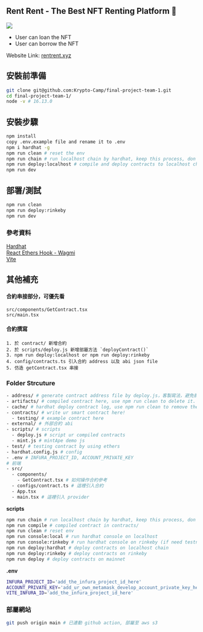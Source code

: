 ## Rent Rent - The Best NFT Renting Platform 🚀
![](https://i.imgur.com/f3w5PlS.png)

- User can loan the NFT
- User can borrow the NFT

Website Link: [rentrent.xyz](https://rentrent.xyz/)


## 安裝前準備
```bash
git clone git@github.com:Krypto-Camp/final-project-team-1.git
cd final-project-team-1/
node -v # 16.13.0
```

## 安裝步驟
```bash
npm install
copy .env.example file and rename it to .env
npm i hardhat -g
npm run clean # reset the env
npm run chain # run localhost chain by hardhat, keep this process, don't close it
npm run deploy:localhost # compile and deploy contracts to localhost chain
npm run dev
```
## 部署/測試
```bash
npm run clean
npm run deploy:rinkeby
npm run dev
```

### 參考資料
[Hardhat](https://hardhat.org/getting-started/)
\
[React Ethers Hook - Wagmi](https://wagmi-xyz.vercel.app/)
\
[Vite](https://cn.vitejs.dev/guide/#scaffolding-your-first-vite-project)

## 其他補充
#### 合約串接部分，可優先看 
`src/components/GetContract.tsx`
\
`src/main.tsx`

#### 合約撰寫
```
1. 於 contract/ 新增合約
2. 於 scripts/deploy.js 新增部屬方法 `deployContract()`
3. npm run deploy:localhost or npm run deploy:rinkeby
4. config/contracts.ts 引入合約 address 以及 abi json file
5. 仿造 getContract.tsx 串接
```

### Folder Strcuture
```bash
- address/ # generate contract address file by deploy.js，客製寫法，避免前端要在部屬合約後一直更新合約地址
- artifacts/ # compiled contract here, use npm run clean to delete it.
- cache/ # hardhat deploy contract log, use npm run clean to remove the content in it and re-deploy ur contract.
- contracts/ # write ur smart contract here!
  - testing/ # example contract here
- external/ # 外部合約 abi
- scripts/ # scripts
  - deploy.js # script ur compiled contracts
  - mint.js # mintApe demo js
- test/ # testing contract by using ethers
- hardhat.config.js # config 
- .env # INFURA_PROJECT_ID, ACCOUNT_PRIVATE_KEY
# 前端
- src/
  - components/
    - GetContract.tsx # 如何操作合約參考
  - configs/contract.ts # 這裡引入合約
  - App.tsx
  - main.tsx # 這裡引入 provider
```

**scripts**
```bash
npm run chain # run localhost chain by hardhat, keep this process, don't close it
npm run compile # compiled contract in contracts/
npm run clean # reset env
npm run console:local # run hardhat console on localhost
npm run console:rinkeby # run hardhat console on rinkeby (if need testnet, pls add a .env file)
npm run deploy:hardhat # deploy contracts on localhost chain
npm run deploy:rinkeby # deploy contracts on rinkeby
npm run deploy # deploy contracts on mainnet
```

**.env**
```bash
INFURA_PROJECT_ID='add_the_infura_project_id_here'
ACCOUNT_PRIVATE_KEY='add_ur_own_metamask_develop_account_private_key_here'
VITE_INFURA_ID='add_the_infura_project_id_here'
```

### 部屬網站
```bash
git push origin main # 已連動 github action, 部屬至 aws s3
```